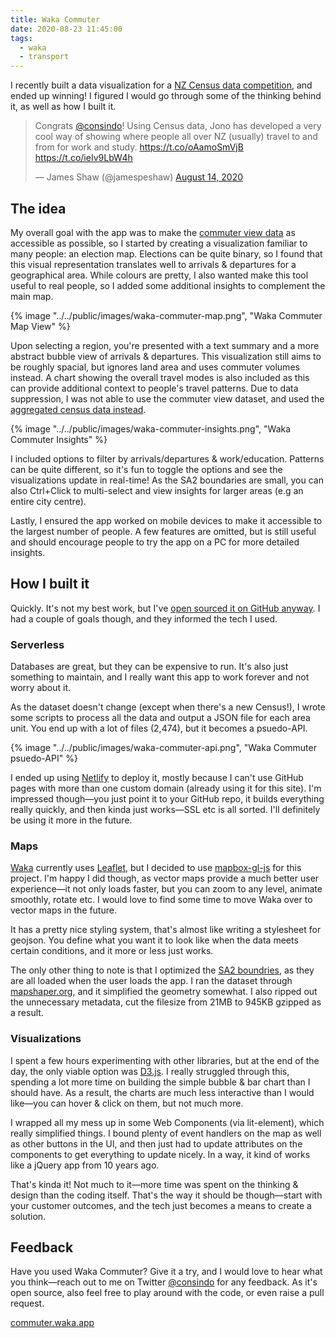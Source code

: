 ```yaml
---
title: Waka Commuter
date: 2020-08-23 11:45:00
tags:
  - waka
  - transport
---
```


I recently built a data visualization for a [NZ Census data competition](https://www.stats.govt.nz/news/winner-announced-for-2018-census-commuter-data-visualisation-competition), and ended up winning! I figured I would go through some of the thinking behind it, as well as how I built it.

<jc-center>
  <blockquote class="twitter-tweet"><p lang="en" dir="ltr">Congrats <a href="https://twitter.com/consindo?ref_src=twsrc%5Etfw">@consindo</a>! Using Census data, Jono has developed a very cool way of showing where people all over NZ (usually) travel to and from for work and study. <a href="https://t.co/oAamoSmVjB">https://t.co/oAamoSmVjB</a> <a href="https://t.co/ieIv9LbW4h">https://t.co/ieIv9LbW4h</a></p>&mdash; James Shaw (@jamespeshaw) <a href="https://twitter.com/jamespeshaw/status/1294100223547990017?ref_src=twsrc%5Etfw">August 14, 2020</a></blockquote> <script async src="https://platform.twitter.com/widgets.js" charset="utf-8"></script>
</jc-center>

## The idea

My overall goal with the app was to make the [commuter view data](https://datafinder.stats.govt.nz/data/category/census/2018/commuter-view/) as accessible as possible, so I started by creating a visualization familiar to many people: an election map. Elections can be quite binary, so I found that this visual representation translates well to arrivals & departures for a geographical area. While colours are pretty, I also wanted make this tool useful to real people, so I added some additional insights to complement the main map.

{% image "../../public/images/waka-commuter-map.png", "Waka Commuter Map View" %}

Upon selecting a region, you're presented with a text summary and a more abstract bubble view of arrivals & departures. This visualization still aims to be roughly spacial, but ignores land area and uses commuter volumes instead. A chart showing the overall travel modes is also included as this can provide additional context to people's travel patterns. Due to data suppression, I was not able to use the commuter view dataset, and used the [aggregated census data instead](http://nzdotstat.stats.govt.nz/WBOS/Index.aspx?DataSetCode=TABLECODE8296).

{% image "../../public/images/waka-commuter-insights.png", "Waka Commuter Insights" %}

I included options to filter by arrivals/departures & work/education. Patterns can be quite different, so it's fun to toggle the options and see the visualizations update in real-time! As the SA2 boundaries are small, you can also Ctrl+Click to multi-select and view insights for larger areas (e.g an entire city centre).

Lastly, I ensured the app worked on mobile devices to make it accessible to the largest number of people. A few features are omitted, but is still useful and should encourage people to try the app on a PC for more detailed insights.

## How I built it

Quickly. It's not my best work, but I've [open sourced it on GitHub anyway](https://github.com/consindo/commuterview). I had a couple of goals though, and they informed the tech I used.

### Serverless

Databases are great, but they can be expensive to run. It's also just something to maintain, and I really want this app to work forever and not worry about it.

As the dataset doesn't change (except when there's a new Census!), I wrote some scripts to process all the data and output a JSON file for each area unit. You end up with a lot of files (2,474), but it becomes a psuedo-API.

{% image "../../public/images/waka-commuter-api.png", "Waka Commuter psuedo-API" %}

I ended up using [Netlify](https://netlify.com) to deploy it, mostly because I can't use GitHub pages with more than one custom domain (already using it for this site). I'm impressed though—you just point it to your GitHub repo, it builds everything really quickly, and then kinda just works—SSL etc is all sorted. I'll definitely be using it more in the future.

### Maps

[Waka](https://waka.app) currently uses [Leaflet](https://leafletjs.com/), but I decided to use [mapbox-gl-js](https://github.com/mapbox/mapbox-gl-js) for this project. I'm happy I did though, as vector maps provide a much better user experience—it not only loads faster, but you can zoom to any level, animate smoothly, rotate etc. I would love to find some time to move Waka over to vector maps in the future.

It has a pretty nice styling system, that's almost like writing a stylesheet for geojson. You define what you want it to look like when the data meets certain conditions, and it more or less just works.

The only other thing to note is that I optimized the [SA2 boundries](https://datafinder.stats.govt.nz/layer/98970-statistical-area-2-2019-generalised/), as they are all loaded when the user loads the app. I ran the dataset through [mapshaper.org](https://mapshaper.org/), and it simplified the geometry somewhat. I also ripped out the unnecessary metadata, cut the filesize from 21MB to 945KB gzipped as a result.

### Visualizations

I spent a few hours experimenting with other libraries, but at the end of the day, the only viable option was [D3.js](https://d3js.org/). I really struggled through this, spending a lot more time on building the simple bubble & bar chart than I should have. As a result, the charts are much less interactive than I would like—you can hover & click on them, but not much more.

I wrapped all my mess up in some Web Components (via lit-element), which really simplified things. I bound plenty of event handlers on the map as well as other buttons in the UI, and then just had to update attributes on the components to get everything to update nicely. In a way, it kind of works like a jQuery app from 10 years ago.

That's kinda it! Not much to it—more time was spent on the thinking & design than the coding itself. That's the way it should be though—start with your customer outcomes, and the tech just becomes a means to create a solution.

## Feedback

Have you used Waka Commuter? Give it a try, and I would love to hear what you think—reach out to me on Twitter [@consindo](https://twitter.com/consindo) for any feedback. As it's open source, also feel free to play around with the code, or even raise a pull request.

[commuter.waka.app](https://commuter.waka.app)
